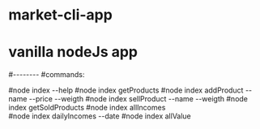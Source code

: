# market-cli-app
# vanilla nodeJs app
#--------
#commands:

#node index --help
#node index getProducts
#node index addProduct --name <productName> --price <price> --weigth <weight>
#node index sellProduct --name <productName> --weigth <weight>
#node index getSoldProducts
#node index allIncomes   
#node index dailyIncomes --date <date>
#node index allValue
